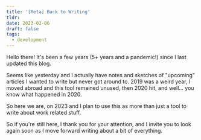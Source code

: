 ```yaml
---
title: '[Meta] Back to Writing'
tldr:
date: 2023-02-06
draft: false
tags:
  - development
---
```

Hello there! It's been a few years (5+ years and a pandemic!) since I last updated this blog.

Seems like yesterday and I actually have notes and sketches of "upcoming" articles I wanted to write but never got around to. 2019 was a weird year, I moved abroad and this tool remained unused, then 2020 hit, and well... you know what happened in 2020.

So here we are, on 2023 and I plan to use this as more than just a tool to write about work related stuff.

So if you're still here, I thank you for your attention, and I invite you to look again soon as I move forward writing about a bit of everything.
